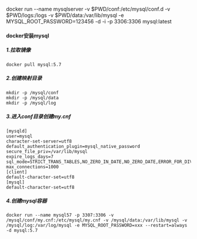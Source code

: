 docker run --name mysqlserver -v $PWD/conf:/etc/mysql/conf.d -v $PWD/logs:/logs -v $PWD/data:/var/lib/mysql -e MYSQL_ROOT_PASSWORD=123456 -d -i -p 3306:3306 mysql:latest





#### docker安装mysql

##### 1.拉取镜像

```
docker pull mysql:5.7
```

##### 2.创建映射目录

```
mkdir -p /mysql/conf 
mkdir -p /mysql/data 
mkdir -p /mysql/log
```

##### 3.进入conf目录创建my.cnf

```
[mysqld]
user=mysql
character-set-server=utf8
default_authentication_plugin=mysql_native_password
secure_file_priv=/var/lib/mysql
expire_logs_days=7
sql_mode=STRICT_TRANS_TABLES,NO_ZERO_IN_DATE,NO_ZERO_DATE,ERROR_FOR_DIVISION_BY_ZERO,NO_ENGINE_SUBSTITUTION
max_connections=1000
[client]
default-character-set=utf8
[mysql]
default-character-set=utf8

```

##### 4.创建mysql容器

```
docker run --name mysql57 -p 3307:3306 -v /mysql/conf/my.cnf:/etc/mysql/my.cnf -v /mysql/data:/var/lib/mysql -v /mysql/log:/var/log/mysql -e MYSQL_ROOT_PASSWORD=xxx --restart=always -d mysql:5.7

```

